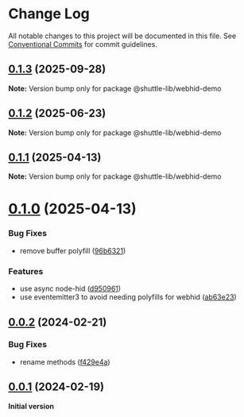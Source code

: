 # Change Log

All notable changes to this project will be documented in this file.
See [Conventional Commits](https://conventionalcommits.org) for commit guidelines.

## [0.1.3](https://github.com/nytamin/contour-shuttle/compare/v0.1.1...v0.1.3) (2025-09-28)

**Note:** Version bump only for package @shuttle-lib/webhid-demo

## [0.1.2](https://github.com/nytamin/contour-shuttle/compare/v0.1.1...v0.1.2) (2025-06-23)

**Note:** Version bump only for package @shuttle-lib/webhid-demo

## [0.1.1](https://github.com/nytamin/contour-shuttle/compare/v0.1.0...v0.1.1) (2025-04-13)

**Note:** Version bump only for package @shuttle-lib/webhid-demo

# [0.1.0](https://github.com/nytamin/contour-shuttle/compare/v0.0.2...v0.1.0) (2025-04-13)

### Bug Fixes

- remove buffer polyfill ([96b6321](https://github.com/nytamin/contour-shuttle/commit/96b632110209b15c6e158804281c20cdcc50f49d))

### Features

- use async node-hid ([d950961](https://github.com/nytamin/contour-shuttle/commit/d9509614981bb193a280ae5afd88a498258a65c7))
- use eventemitter3 to avoid needing polyfills for webhid ([ab63e23](https://github.com/nytamin/contour-shuttle/commit/ab63e23ff5fd404250cc1cbcdc38249c8504394d))

## [0.0.2](https://github.com/nytamin/contour-shuttle/compare/v0.0.1...v0.0.2) (2024-02-21)

### Bug Fixes

- rename methods ([f429e4a](https://github.com/nytamin/contour-shuttle/commit/f429e4a5fd80a0d199ad8aafbba2fe60da6ecf50))

## [0.0.1](https://github.com/nytamin/contour-shuttle/compare/v0.0.0...v0.0.1) (2024-02-19)

**Initial version**
